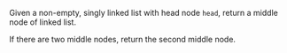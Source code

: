 Given a non-empty, singly linked list with head node `head`, return a middle node of linked list.

If there are two middle nodes, return the second middle node.